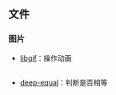 ## 文件

### 图片

- [libgif](https://github.com/kelyvin/libgif-js)：操作动画

##

- [deep-equal](https://github.com/inspect-js/node-deep-equal)：判断是否相等
